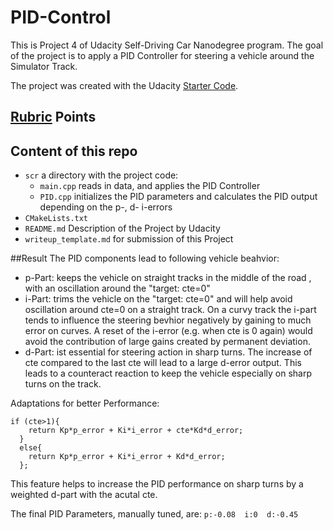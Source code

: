 


# PID-Control
This is Project 4 of Udacity Self-Driving Car Nanodegree program. 
The goal of the project is to apply a PID Controller for steering a vehicle around the Simulator Track.

The project was created with the Udacity [Starter Code](https://github.com/udacity/CarND-PID-Control-Project).

## [Rubric](https://review.udacity.com/#!/rubrics/824/view) Points

## Content of this repo
- `scr` a directory with the project code:
  - `main.cpp`  reads in data, and applies the PID Controller
  - `PID.cpp`  initializes the PID parameters and calculates the PID output depending on the p-, d- i-errors
- `CMakeLists.txt`
- `README.md` Description of the Project by Udacity
- `writeup_template.md` for submission of this Project


##Result
The PID components lead to following vehicle beahvior:

  - p-Part: keeps the vehicle on straight tracks in the middle of the road , with an oscillation around the "target: cte=0"
  - i-Part: trims the vehicle on the "target: cte=0" and will help avoid oscillation around cte=0 on a straight track. On a curvy track the i-part tends to influence the steering bevhior negatively by gaining to much error on curves. A reset of the i-error (e.g. when cte is 0 again) would avoid the contribution of large gains created by permanent deviation. 
  - d-Part:  ist essential for steering action in sharp turns. The increase of cte compared to the last cte will lead to a large d-error output. This leads to a counteract reaction to keep the vehicle especially on sharp turns on the track.


Adaptations for better Performance:

```
if (cte>1){
    return Kp*p_error + Ki*i_error + cte*Kd*d_error;
  }
  else{
    return Kp*p_error + Ki*i_error + Kd*d_error;
  };
```
This feature helps to increase the PID performance on sharp turns by a weighted d-part with the acutal cte.

The final PID Parameters, manually tuned, are:
`p:-0.08  i:0  d:-0.45` 
















